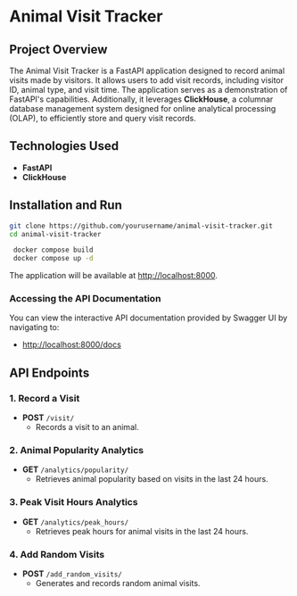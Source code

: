 # Animal Visit Tracker

## Project Overview

The Animal Visit Tracker is a FastAPI application designed to record animal visits made by visitors. It allows users to add visit records, including visitor ID, animal type, and visit time. The application serves as a demonstration of FastAPI's capabilities. Additionally, it leverages **ClickHouse**, a columnar database management system designed for online analytical processing (OLAP), to efficiently store and query visit records.


## Technologies Used

- **FastAPI**
- **ClickHouse**


## Installation and Run

   ```bash
   git clone https://github.com/yourusername/animal-visit-tracker.git
   cd animal-visit-tracker
   ```

   ```bash
    docker compose build
    docker compose up -d
   ```

The application will be available at [http://localhost:8000](http://localhost:8000).

### Accessing the API Documentation

You can view the interactive API documentation provided by Swagger UI by navigating to:

- [http://localhost:8000/docs](http://localhost:8000/docs)

## API Endpoints

### 1. Record a Visit
- **POST** `/visit/`
  - Records a visit to an animal.

### 2. Animal Popularity Analytics
- **GET** `/analytics/popularity/`
  - Retrieves animal popularity based on visits in the last 24 hours.

### 3. Peak Visit Hours Analytics
- **GET** `/analytics/peak_hours/`
  - Retrieves peak hours for animal visits in the last 24 hours.

### 4. Add Random Visits
- **POST** `/add_random_visits/`
  - Generates and records random animal visits.